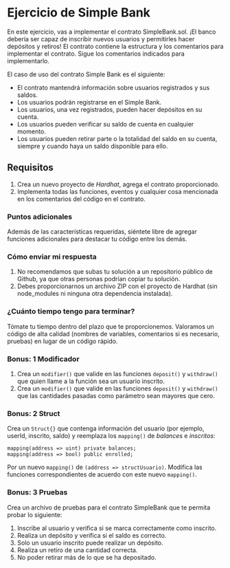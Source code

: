 # Ejercicio de Simple Bank

En este ejercicio, vas a implementar el contrato SimpleBank.sol. ¡El banco debería ser capaz de inscribir nuevos usuarios y permitirles hacer depósitos y retiros! El contrato contiene la estructura y los comentarios para implementar el contrato. Sigue los comentarios indicados para implementarlo.

El caso de uso del contrato Simple Bank es el siguiente:
- El contrato mantendrá información sobre usuarios registrados y sus saldos.
- Los usuarios podrán registrarse en el Simple Bank.
- Los usuarios, una vez registrados, pueden hacer depósitos en su cuenta.
- Los usuarios pueden verificar su saldo de cuenta en cualquier momento.
- Los usuarios pueden retirar parte o la totalidad del saldo en su cuenta, siempre y cuando haya un saldo disponible para ello.

## Requisitos
1. Crea un nuevo proyecto de *Hardhat*, agrega el contrato proporcionado.
2. Implementa todas las funciones, eventos y cualquier cosa mencionada en los comentarios del código en el contrato.

### Puntos adicionales
Además de las características requeridas, siéntete libre de agregar funciones adicionales para destacar tu código entre los demás.

### Cómo enviar mi respuesta
1. No recomendamos que subas tu solución a un repositorio público de Github, ya que otras personas podrían copiar tu solución.
2. Debes proporcionarnos un archivo ZIP con el proyecto de Hardhat (sin node_modules ni ninguna otra dependencia instalada).

### ¿Cuánto tiempo tengo para terminar?
Tómate tu tiempo dentro del plazo que te proporcionemos. Valoramos un código de alta calidad (nombres de variables, comentarios si es necesario, pruebas) en lugar de un código rápido.

### Bonus: 1 Modificador

1. Crea un `modifier()` que valide en las funciones `deposit()` y `withdraw()` que quien llame a la función sea un usuario inscrito.
2. Crea un `modifier()` que valide en las funciones `deposit()` y `withdraw()` que las cantidades pasadas como parámetro sean mayores que cero.

### Bonus: 2 Struct

Crea un `Struct{}` que contenga información del usuario (por ejemplo, userId, inscrito, saldo) y reemplaza los `mapping()` de *balances* e *inscritos*:

```solidity
mapping(address => uint) private balances;
mapping(address => bool) public enrolled;
```

Por un nuevo `mapping()` de `(address => structUsuario)`.
Modifica las funciones correspondientes de acuerdo con este nuevo `mapping()`.

### Bonus: 3 Pruebas

Crea un archivo de pruebas para el contrato SimpleBank que te permita probar lo siguiente:
1. Inscribe al usuario y verifica si se marca correctamente como inscrito.
2. Realiza un depósito y verifica si el saldo es correcto.
3. Solo un usuario inscrito puede realizar un depósito.
4. Realiza un retiro de una cantidad correcta.
5. No poder retirar más de lo que se ha depositado.
